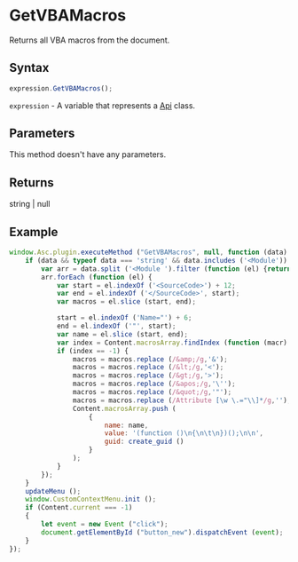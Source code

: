 # GetVBAMacros

Returns all VBA macros from the document.

## Syntax

```javascript
expression.GetVBAMacros();
```

`expression` - A variable that represents a [Api](../Api.md) class.

## Parameters

This method doesn't have any parameters.

## Returns

string \| null

## Example

```javascript editor-docx
window.Asc.plugin.executeMethod ("GetVBAMacros", null, function (data) {
    if (data && typeof data === 'string' && data.includes ('<Module')) {
        var arr = data.split ('<Module ').filter (function (el) {return el.includes ('Type="Procedural"')});
        arr.forEach (function (el) {
            var start = el.indexOf ('<SourceCode>') + 12;
            var end = el.indexOf ('</SourceCode>', start);
            var macros = el.slice (start, end);

            start = el.indexOf ('Name="') + 6;
            end = el.indexOf ('"', start);
            var name = el.slice (start, end);
            var index = Content.macrosArray.findIndex (function (macr) {return macr.name == name});
            if (index == -1) {
                macros = macros.replace (/&amp;/g,'&');
                macros = macros.replace (/&lt;/g,'<');
                macros = macros.replace (/&gt;/g,'>');
                macros = macros.replace (/&apos;/g,'\'');
                macros = macros.replace (/&quot;/g,'"');
                macros = macros.replace (/Attribute [\w \.="\\]*/g,'');
                Content.macrosArray.push (
                    {
                        name: name,
                        value: '(function ()\n{\n\t\n})();\n\n',
                        guid: create_guid ()
                    }
                );
            }
        });
    }
    updateMenu ();
    window.CustomContextMenu.init ();
    if (Content.current === -1)
    {
        let event = new Event ("click");
        document.getElementById ("button_new").dispatchEvent (event);
    }
});
```
